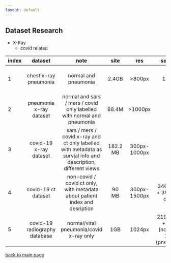 ```yaml
---
layout: default
---
```


## Dataset Research
  - X-Ray
    - covid related

|   index     | dataset     | note  | site | res | samples |link          |
| --------- |:----------:|:----------:|:----------:|:----------:|:----------:| -----:|
|1| chest x-ray pneumonia      | normal and pneumonia  |  2.4GB | >800px |11,742|[https://www.kaggle.com/paultimothymooney/chest-xray-pneumonia](https://www.kaggle.com/paultimothymooney/chest-xray-pneumonia) | 
|2| pneumonia x-ray dataset      |  normal and sars / mers / covid only labelled with normal and pneumonia |  88.4M | >1000px | 192 |[https://www.kaggle.com/khoongweihao/covid19-xray-dataset-train-test-sets/activity](https://www.kaggle.com/khoongweihao/covid19-xray-dataset-train-test-sets/activity) |
|3| covid-19 x-ray dataset      |  sars / mers / covid x-ray and ct only labelled with metadata as survial info and description, different views |  182.2 MB | 300px-1000px |250 |[https://github.com/ieee8023/covid-chestxray-dataset](https://github.com/ieee8023/covid-chestxray-dataset) |
|4| covid-19 ct dataset      |  non-covid / covid  ct only, with metadata about patient index and desription | 90 MB | 300px-1500px |346(covid) + 397(non-covid) |[https://github.com/UCSD-AI4H/COVID-CT](https://github.com/UCSD-AI4H/COVID-CT) |
|5| covid-19 radiography database|  normal/viral pneumonia/covid x-ray only | 1GB | 1024px |219 (covid) + 1341 (normal) + 1345 (pneumonia) |[https://www.kaggle.com/tawsifurrahman/covid19-radiography-database](https://www.kaggle.com/tawsifurrahman/covid19-radiography-database) |


[back to main page](./)
